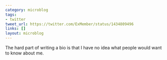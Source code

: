 ```yaml
---
category: microblog
tags:
- twitter
tweet_url: https://twitter.com/ExMember/status/1434809496
links: []
layout: microblog
---
```

The hard part of writing a bio is that I have no idea what people would want to know about me.
